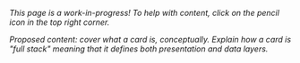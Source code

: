 _This page is a work-in-progress! To help with content, click on the pencil icon in the top right corner._

_Proposed content: cover what a card is, conceptually. Explain how a card is "full stack" meaning that it defines both presentation and data layers._